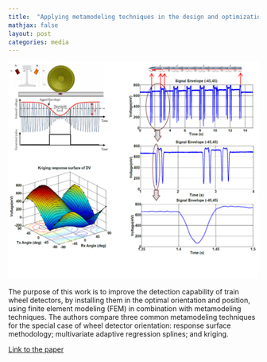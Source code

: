 ```yaml
---
title:  "Applying metamodeling techniques in the design and optimization of train wheel detector"
mathjax: false
layout: post
categories: media
---
```


![Block diagram](/assets/photos/metamodeling.png)


The purpose of this work is to improve the detection capability of train wheel detectors, by installing them in the optimal orientation and position, using finite element modeling (FEM) in combination with metamodeling techniques. The authors compare three common metamodeling techniques for the special case of wheel detector orientation: response surface methodology; multivariate adaptive regression splines; and kriging.

[Link to the paper](https://www.emerald.com/insight/content/doi/10.1108/02602281211257560/full/html)
